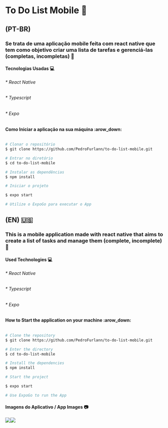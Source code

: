 # To Do List Mobile :iphone:

## (PT-BR)

### Se trata de uma aplicação mobile feita com react native que tem como objetivo criar uma lista de tarefas e gerenciá-las (completas, incompletas) :bookmark_tabs:

#### Tecnologias Usadas :computer:

###### * React Native
###### * Typescript
###### * Expo

#### Como Iniciar a aplicação na sua máquina :arow_down:

```bash

# Clonar o repositório
$ git clone https://github.com/PedroFurlann/to-do-list-mobile.git

# Entrar no diretório
$ cd to-do-list-mobile

# Instalar as dependências
$ npm install

# Iniciar o projeto

$ expo start

# Utilize o ExpoGo para executar o App

```

## (EN) :us:

### This is a mobile application made with react native that aims to create a list of tasks and manage them (complete, incomplete) :bookmark_tabs:

#### Used Technologies :computer:

###### * React Native
###### * Typescript
###### * Expo

#### How to Start the application on your machine :arow_down:

```bash

# Clone the repository
$ git clone https://github.com/PedroFurlann/to-do-list-mobile.git

# Enter the directory
$ cd to-do-list-mobile

# Install the dependencies
$ npm install

# Start the project

$ expo start

# Use ExpoGo to run the App

```

#### Imagens do Aplicativo / App Images :camera:

<div style="display: flex">
  <img src="./assets/todoEmpty.png" />
  <img src="./assets/todoList.png" />
</div>
